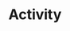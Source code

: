 ---
title: Activity
tags: ["activity", "pulse", "movement", "exercise", "fitness", "health", "sports"]
icon: activity
svg: '<svg xmlns="http://www.w3.org/2000/svg" width="24" height="24" fill="none" viewBox="0 0 24 24" stroke-width="1.5" stroke-linecap="round" stroke-linejoin="round" stroke="currentColor"><path d="M21 12h-2.962c-.21 0-.316 0-.405.042a.51.51 0 0 0-.201.173c-.061.088-.092.205-.155.44l-1.817 6.846c-.233.875-.349 1.313-.524 1.426a.435.435 0 0 1-.485-.002c-.175-.115-.288-.554-.514-1.43l-3.873-14.99c-.227-.876-.34-1.315-.515-1.43a.435.435 0 0 0-.485-.002c-.175.113-.291.55-.524 1.426l-1.817 6.845c-.063.236-.094.353-.154.44a.51.51 0 0 1-.202.174C6.278 12 6.173 12 5.962 12H3"/></svg>'
---